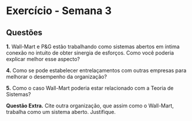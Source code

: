 # Exercício - Semana 3

## Questões

**1.** Wall-Mart e P&G estão trabalhando como sistemas abertos em íntima conexão no intuito de obter sinergia de esforços. Como você poderia explicar melhor esse aspecto?

**4.** Como se pode estabelecer entrelaçamentos com outras empresas para melhorar o desempenho da organização?

**5.** Como o caso Wall-Mart poderia estar relacionado com a Teoria de Sistemas?

**Questão Extra.** Cite outra organização, que assim como o Wall-Mart, trabalha como um sistema aberto. Justifique.
